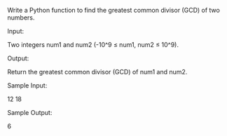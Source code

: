 Write a Python function to find the greatest common divisor (GCD) of two numbers.

Input:

Two integers num1 and num2 (-10^9 ≤ num1, num2 ≤ 10^9).

Output:

Return the greatest common divisor (GCD) of num1 and num2.

Sample Input:

12 18

Sample Output:

6